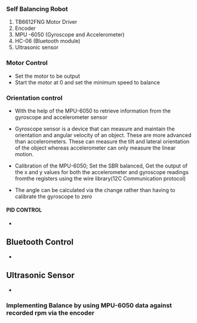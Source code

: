 ### Self Balancing Robot 

1. TB6612FNG Motor Driver
2. Encoder
3. MPU -6050 (Gyroscope and Accelerometer)
4. HC-06 (Bluetooth module)
5. Ultrasonic sensor



### Motor Control
- Set the motor to be output 
- Start the motor at 0 and set the minimum speed to balance

### Orientation control
- With the help of the MPU-6050 to retrieve information from the gyroscope and accelerometer sensor
- Gyroscope sensor is a device that can measure and maintain the orientation and angular velocity of an object. These are more advanced than accelerometers. These can measure the tilt and lateral orientation of the object whereas accelerometer can only measure the linear motion.

- Calibration of the MPU-6050; Set the SBR balanced, Get the output of the x and y values for both the accelerometer and gyroscope readings fromthe registers using the wire library(12C Communication protocol)
- The angle can be calculated via the change rather than having to calibrate the gyroscope to zero

#### PID CONTROL
- 


## Bluetooth Control
- 

## Ultrasonic Sensor 
- 

### Implementing Balance by using MPU-6050 data against recorded rpm via the encoder
